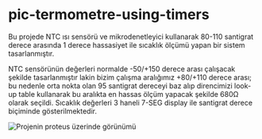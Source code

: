 # pic-termometre-using-timers

Bu projede NTC ısı sensörü ve mikrodenetleyici kullanarak 80-110 santigrat derece arasında 1 derece hassasiyet ile sıcaklık ölçümü yapan bir sistem tasarlanmıştır.

NTC sensörünün değerleri normalde -50/+150 derece arası çalışacak şekilde tasarlanmıştır lakin bizim çalışma aralığımız +80/+110 derece arası; bu nedenle orta nokta olan 95 santigrat dereceyi baz alıp direncimizi look-up table kullanarak bu aralıkta en hassas ölçüm yapacak şekilde 680Ω olarak seçildi. Sıcaklık değerleri 3 haneli 7-SEG display ile santigrat derece biçiminde gösterilmektedir.

![Projenin proteus üzerinde görünümü](https://github.com/omerssid/pic-termometre-using-timers/blob/main/devre.png?raw=true)
